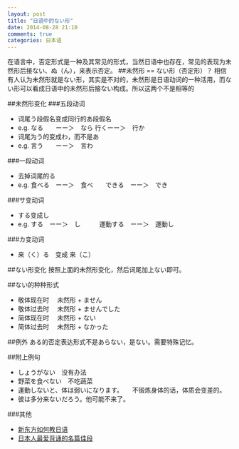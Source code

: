 ```yaml
---
layout: post
title: "日语中的ない形"
date: 2014-08-28 21:10
comments: true
categories: 日本语
---
```

在语言中，否定形式是一种及其常见的形式，当然日语中也存在，常见的表现为未然形后接ない、ぬ（ん），来表示否定。
##未然形 == ない形（否定形）？
相信有人认为未然形就是ない形，其实是不对的，未然形是日语动词的一种活用，而ない形可以看成日语中的未然形后接ない构成。所以这两个不是相等的
<!--more-->
##未然形变化
###五段动词
  * 词尾う段假名变成同行的あ段假名
  * e.g. なる　　ーー＞　なら  行くーー＞　行か
  * 词尾为う的变成わ，而不是あ
  * e.g. 言う　　ーー＞　言わ
  
###一段动词
  * 去掉词尾的る
  * e.g. 食べる　ーー＞　食べ　　できる　ーー＞　でき

###サ变动词
  * する变成し
  * e.g. する　ーー＞　し　　　運動する　ーー＞　運動し
  
###カ变动词
  * 来（く）る　变成 来（こ）
  
##ない形变化
按照上面的未然形变化，然后词尾加上ない即可。

##ない的种种形式
  * 敬体现在时 　未然形 + ません 
  * 敬体过去时 　未然形 + ませんでした
  * 简体现在时 　未然形 + ない
  * 简体过去时 　未然形 + なかった

##例外
ある的否定表达形式不是あらない，是ない。需要特殊记忆。

##附上例句
  * しょうがない　没有办法 
  * 野菜を食べない　不吃蔬菜
  * 運動しないと、体は弱いになります。　　不锻炼身体的话，体质会变差的。
  * 彼は多分来ないだろう。他可能不来了。

###其他
  * <a href="http://www.amazon.cn/gp/product/B004XFVI3Q/ref=as_li_tf_tl?ie=UTF8&camp=536&creative=3200&creativeASIN=B004XFVI3Q&linkCode=as2&tag=droidyue-23">新东方如何教日语</a><img src="http://ir-cn.amazon-adsystem.com/e/ir?t=droidyue-23&l=as2&o=28&a=B004XFVI3Q" width="1" height="1" border="0" alt="" style="border:none !important; margin:0px !important;" />
  * <a href="http://www.amazon.cn/gp/product/B004VPC684/ref=as_li_tf_tl?ie=UTF8&camp=536&creative=3200&creativeASIN=B004VPC684&linkCode=as2&tag=droidyue-23">日本人最爱背诵的名篇佳段</a><img src="http://ir-cn.amazon-adsystem.com/e/ir?t=droidyue-23&l=as2&o=28&a=B004VPC684" width="1" height="1" border="0" alt="" style="border:none !important; margin:0px !important;" />

